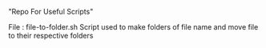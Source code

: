 "Repo For Useful Scripts"

File : file-to-folder.sh
Script used to make folders of file name and move file to their respective folders